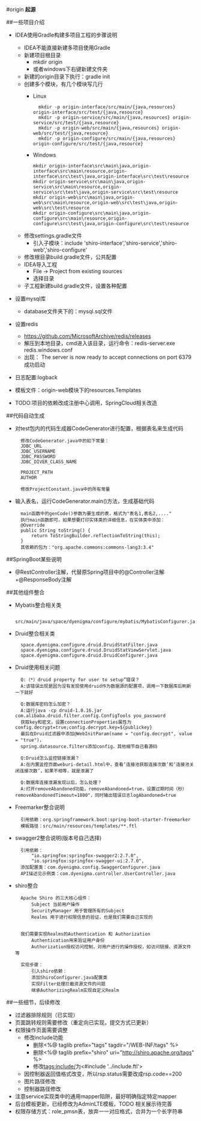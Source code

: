 #origin
**起源**

##一些项目介绍 
- IDEA使用Gradle构建多项目工程的步骤说明
    - IDEA不能直接新建多项目使用Gradle
    - 新建项目根目录
        - mkdir origin
        - 或者windows下右键新建文件夹
	- 新建的origin目录下执行：gradle init
	- 创建多个模块，有几个模块写几行
		- Linux

			    mkdir -p origin-interface/src/main/{java,resources} origin-interface/src/test/{java,resource}
				mkdir -p origin-service/src/main/{java,resources} origin-service/src/test/{java,resource}
				mkdir -p origin-web/src/main/{java,resources} origin-web/src/test/{java,resource}
				mkdir -p origin-configure/src/main/{java,resources} origin-configure/src/test/{java,resource}

        - Windows

              mkdir origin-interface\src\main\java,origin-interface\src\main\resource,origin-interface\src\test\java,origin-interface\src\test\resource
              mkdir origin-service\src\main\java,origin-service\src\main\resource,origin-service\src\test\java,origin-service\src\test\resource
              mkdir origin-web\src\main\java,origin-web\src\main\resource,origin-web\src\test\java,origin-web\src\test\resource
              mkdir origin-configure\src\main\java,origin-configure\src\main\resource,origin-configure\src\test\java,origin-configure\src\test\resource

	- 修改settings.gradle文件
		-  引入子模块：include 'shiro-interface','shiro-service','shiro-web','shiro-configure'
	- 修改根目录build.gradle文件，公共配置
	- IDEA导入工程
		- File -> Project from existing sources
		- 选择目录
	- 子工程新建build.gradle文件，设置各种配置

- 设置mysql库
    - database文件夹下的：mysql.sql文件
- 设置redis
    - https://github.com/MicrosoftArchive/redis/releases
    - 解压到本地目录，cmd进入该目录，运行命令：redis-server.exe redis.windows.conf
    - 出现： The server is now ready to accept connections on port 6379 成功启动
- 日志配置:logback
- 模板文件：origin-web模块下的resources.Templates
- TODO:项目的依赖改成注册中心调用，SpringCloud相关改造

##代码自动生成
- 对test包内的代码生成器CodeGenerator进行配置，根据表名来生成代码

    	修改CodeGenerator.java中的如下常量：
    	JDBC_URL
    	JDBC_USERNAME
    	JDBC_PASSWORD
    	JDBC_DIVER_CLASS_NAME

    	PROJECT_PATH
    	AUTHOR

    	修改ProjectConstant.java中的所有常量

- 输入表名，运行CodeGenerator.main()方法，生成基础代码
     
    	main函数中的genCode()参数为要生成的表，格式为"表名1,表名2,...."
     	执行main函数即可，如果想要打印实体类的详细信息，在实体类中添加：
     	@Override
     	public String toString() {
        	return ToStringBuilder.reflectionToString(this);
     	}
     	其依赖的包为："org.apache.commons:commons-lang3:3.4"

##SpringBoot某些说明
- @RestController注解，代替原Spring项目中的@Controller注解+@ResponseBody注解


##其他组件整合
- Mybatis整合相关类

    	src/main/java/space/dyenigma/configure/mybatis/MybatisConfigurer.java

- Druid整合相关类

    	space.dyenigma.configure.druid.DruidStatFilter.java
    	space.dyenigma.configure.druid.DruidStatViewServlet.java
    	space.dyenigma.configure.druid.DruidConfigurer.java

- Druid使用相关问题

    	Q:（*）druid property for user to setup”错误？
    	A:该错误出现是因为没有发现使用druid作为数据源的配置项，调用一下数据库后刷新一下就好
	
    	Q:数据库密码怎么加密？
    	A:运行java -cp druid-1.0.16.jar com.alibaba.druid.filter.config.ConfigTools you_password
    	获取key和密文，设置connectionProperties属性为config.decrypt=true;config.decrypt.key=${publickey}
    	最后在Druid过滤器中添加@WebInitParam(name = "config.decrypt", value = "true")，
    	spring.datasource.filters添加config，其他细节自己看源码

    	Q:Druid怎么监控链接泄漏？
    	A:在内置监控页面weburi-detail.html中，查看‘连接池获取连接次数’和‘连接池关闭连接次数’，如果不相等，就是泄漏了

    	Q:数据库连接泄漏发现以后，怎么处理？
    	A:打开removeAbandoned功能，removeAbandoned=true，设置过期时间（秒）removeAbandonedTimeout=1800"，同时输出错误日志logAbandoned=true
- Freemarker整合说明

    	引用依赖：org.springframework.boot:spring-boot-starter-freemarker
    	模板路径：src/main/resources/templates/**.ftl
	
- swagger2整合说明(版本号自己选择)

    	引用依赖：
    		"io.springfox:springfox-swagger2:2.7.0",
     		"io.springfox:springfox-swagger-ui:2.7.0",
    	添加配置类：com.dyenigma.config.SwaggerConfigurer.java
    	API描述见示例类：com.dyenigma.controller.UserController.java

- shiro整合    

    	Apache Shiro 的三大核心组件：
    		Subject 当前用户操作
        	SecurityManager 用于管理所有的Subject
        	Realms 用于进行权限信息的验证，也是我们需要自己实现的
	

    	我们需要实现Realms的Authentication 和 Authorization
        	Authentication用来验证用户身份
        	Authorization授权访问控制，对用户进行的操作授权，如访问链接、资源文件等

    	实现步骤：
        	引入shiro依赖：
        	添加ShiroConfigurer.java配置类
        	实现Filter处理拦截资源文件的问题
        	继承AuthorizingRealm实现自定义Realm

##一些细节，后续修改
- 过滤器排除规则（已实现）
- 页面跳转规则需要修改（重定向已实现，提交方式已更新）
- 权限操作页面需要调整
	- 修改include功能
		-  删除<%@ taglib prefix="tags" tagdir="/WEB-INF/tags" %>
		-  删除<%@ taglib prefix="shiro" uri="http://shiro.apache.org/tags" %>
		-  修改<tags:include/>为<#include '../include.ftl'>
	- 因控制器返回值格式改变，所以rsp.status需要改成rsp.code==200
	- 图片路径修改
	- 控制器路径修改
- 注意service实现类中的通用mapper陷阱，最好明确指定特定mapper
- 后台模板更新，已经修改为AdminLTE模板，TODO 相关展示待完善
- 权限存储方式：role_pmsn表，放弃一一对应格式，合并为一个长字符串